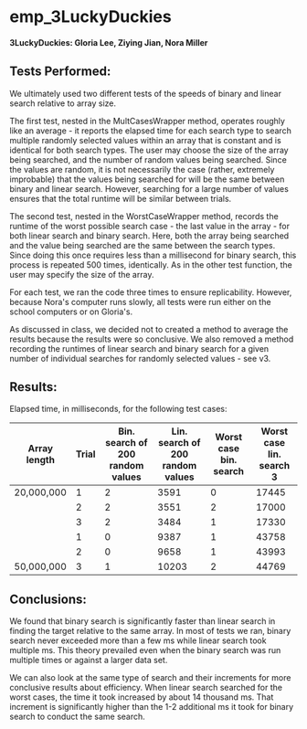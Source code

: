 # emp_3LuckyDuckies

#### 3LuckyDuckies: Gloria Lee, Ziying Jian, Nora Miller

## Tests Performed:
We ultimately used two different tests of the speeds of binary and linear search relative to array size.

The first test, nested in the MultCasesWrapper method, operates roughly like an average - it reports the elapsed time for each search type to search multiple randomly selected values within an array that is constant and is identical for both search types. The user may choose the size of the array being searched, and the number of random values being searched. Since the values are random, it is not necessarily the case (rather, extremely improbable) that the values being searched for will be the same between binary and linear search. However, searching for a large number of values ensures that the total runtime will be similar between trials.

The second test, nested in the WorstCaseWrapper method, records the runtime of the worst possible search case - the last value in the array - for both linear search and binary search. Here, both the array being searched and the value being searched are the same between the search types. Since doing this once requires less than a millisecond for binary search, this process is repeated 500 times, identically. As in the other test function, the user may specify the size of the array.

For each test, we ran the code three times to ensure replicability. However, because Nora's computer runs slowly, all tests were run either on the school computers or on Gloria's.

As discussed in class, we decided not to created a method to average the results because the results were so conclusive. We also removed a method recording the runtimes of linear search and binary search for a given number of individual searches for randomly selected values - see v3.


## Results:

Elapsed time, in milliseconds, for the following test cases: 

| Array length | Trial | Bin. search of 200 random values | Lin. search of 200 random values | Worst case bin. search | Worst case lin. search 3 |
| ----- | --------- | ----- | ---- | --- | ---- |
| 20,000,000 | 1 | 2 | 3591 | 0 | 17445 |
|  | 2 | 2 | 3551 | 2 | 17000 |
|   | 3 | 2 | 3484 | 1 | 17330 |
|   | 1 | 0 | 9387 | 1 | 43758 |
|   | 2 | 0 | 9658 | 1 | 43993 |
| 50,000,000 | 3 | 1 | 10203 | 2 | 44769 |


## Conclusions:

We found that binary search is significantly faster than linear search in finding the target relative to the same array. In most of tests we ran, binary search never exceeded more than a few ms while linear search took multiple ms. This theory prevailed even when the binary search was run multiple times or against a larger data set.

We can also look at the same type of search and their increments for more conclusive results about efficiency. When linear search searched for the worst cases, the time it took increased by about 14 thousand ms. That increment is significantly higher than the 1-2 additional ms it took for binary search to conduct the same search.

